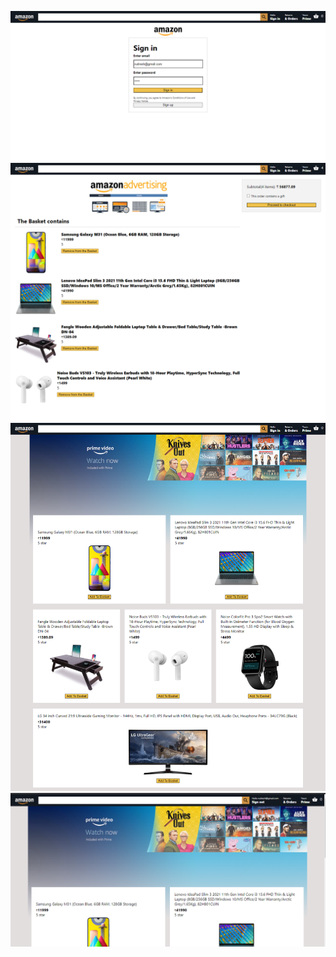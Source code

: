 <p align="center">
  <img src="https://github.com/rudreshmishrasde/amazon-clone/blob/master/src/project%20Screenshots/screencapture-localhost-3000-login-2021-08-25-12_38_04.png">
  <img src="https://github.com/rudreshmishrasde/amazon-clone/blob/master/src/project%20Screenshots/screencapture-localhost-3000-checkout-2021-08-25-12_35_32.png">
  <img src="https://github.com/rudreshmishrasde/amazon-clone/blob/master/src/project%20Screenshots/screencapture-localhost-3000-2021-08-25-12_28_00.png">
  <img src="https://github.com/rudreshmishrasde/amazon-clone/blob/master/src/project%20Screenshots/Screenshot%20(373).png">
</p>
